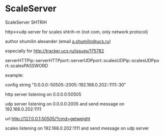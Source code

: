 # ScaleServer
ScaleServer SHTRIH

http<->udp server for scales shtrih-m (not com, only network protocol)

author shumilin alexander (email a.shumilin@ucs.ru)

especially for http://tracker.ucs.ru/issues/175782

serverHTTPip::serverHTTPport::serverUDPport::scalesUDPip::scalesUDPport::scalesPASSWORD

example:

config string "0.0.0.0::50505::2005::192.168.0.202::1111::30"

http server listening on 0.0.0.0:50505

udp server listening on 0.0.0.0:2005 and send message on 192.168.0.202:1111

url http://127.0.0.1:50505/?cmd=getweight

scales listening on 192.168.0.202:1111 and send message on udp server
